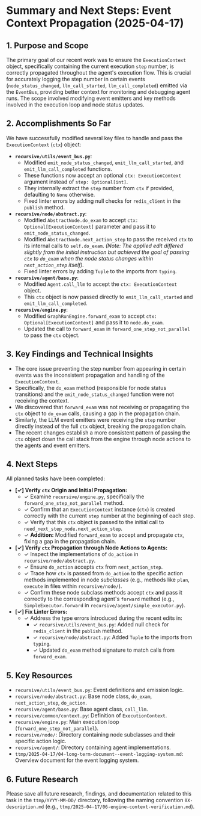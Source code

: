 # Summary and Next Steps: Event Context Propagation (2025-04-17)

## 1. Purpose and Scope

The primary goal of our recent work was to ensure the `ExecutionContext` object, specifically containing the current execution `step` number, is correctly propagated throughout the agent's execution flow. This is crucial for accurately logging the step number in certain events (`node_status_changed`, `llm_call_started`, `llm_call_completed`) emitted via the `EventBus`, providing better context for monitoring and debugging agent runs. The scope involved modifying event emitters and key methods involved in the execution loop and node status updates.

## 2. Accomplishments So Far

We have successfully modified several key files to handle and pass the `ExecutionContext` (`ctx`) object:

- **`recursive/utils/event_bus.py`**:
  - Modified `emit_node_status_changed`, `emit_llm_call_started`, and `emit_llm_call_completed` functions.
  - These functions now accept an optional `ctx: ExecutionContext` argument instead of `step: Optional[int]`.
  - They internally extract the `step` number from `ctx` if provided, defaulting to `None` otherwise.
  - Fixed linter errors by adding null checks for `redis_client` in the `publish` method.
- **`recursive/node/abstract.py`**:
  - Modified `AbstractNode.do_exam` to accept `ctx: Optional[ExecutionContext]` parameter and pass it to `emit_node_status_changed`.
  - Modified `AbstractNode.next_action_step` to pass the received `ctx` to its internal calls to `self.do_exam`. _(Note: The applied edit differed slightly from the initial instruction but achieved the goal of passing `ctx` to `do_exam` when the node status changes within `next_action_step` itself)._
  - Fixed linter errors by adding `Tuple` to the imports from `typing`.
- **`recursive/agent/base.py`**:
  - Modified `Agent.call_llm` to accept the `ctx: ExecutionContext` object.
  - This `ctx` object is now passed directly to `emit_llm_call_started` and `emit_llm_call_completed`.
- **`recursive/engine.py`**:
  - Modified `GraphRunEngine.forward_exam` to accept `ctx: Optional[ExecutionContext]` and pass it to `node.do_exam`.
  - Updated the call to `forward_exam` in `forward_one_step_not_parallel` to pass the `ctx` object.

## 3. Key Findings and Technical Insights

- The core issue preventing the step number from appearing in certain events was the inconsistent propagation and handling of the `ExecutionContext`.
- Specifically, the `do_exam` method (responsible for node status transitions) and the `emit_node_status_changed` function were not receiving the context.
- We discovered that `forward_exam` was not receiving or propagating the `ctx` object to `do_exam` calls, causing a gap in the propagation chain.
- Similarly, the LLM event emitters were receiving the `step` number directly instead of the full `ctx` object, breaking the propagation chain.
- The recent changes establish a more consistent pattern of passing the `ctx` object down the call stack from the engine through node actions to the agents and event emitters.

## 4. Next Steps

All planned tasks have been completed:

- **[✓] Verify `ctx` Origin and Initial Propagation:**
  - ✓ Examine `recursive/engine.py`, specifically the `forward_one_step_not_parallel` method.
  - ✓ Confirm that an `ExecutionContext` instance (`ctx`) is created correctly with the current `step` number at the beginning of each step.
  - ✓ Verify that this `ctx` object is passed to the initial call to `need_next_step_node.next_action_step`.
  - ✓ **Addition:** Modified `forward_exam` to accept and propagate `ctx`, fixing a gap in the propagation chain.
- **[✓] Verify `ctx` Propagation through Node Actions to Agents:**
  - ✓ Inspect the implementations of `do_action` in `recursive/node/abstract.py`.
  - ✓ Ensure `do_action` accepts `ctx` from `next_action_step`.
  - ✓ Trace how `ctx` is passed from `do_action` to the specific action methods implemented in node _subclasses_ (e.g., methods like `plan`, `execute` in files within `recursive/node/`).
  - ✓ Confirm these node subclass methods accept `ctx` and pass it correctly to the corresponding agent's `forward` method (e.g., `SimpleExecutor.forward` in `recursive/agent/simple_executor.py`).
- **[✓] Fix Linter Errors:**
  - ✓ Address the type errors introduced during the recent edits in:
    - ✓ `recursive/utils/event_bus.py`: Added null check for `redis_client` in the `publish` method.
    - ✓ `recursive/node/abstract.py`: Added `Tuple` to the imports from `typing`.
    - ✓ Updated `do_exam` method signature to match calls from `forward_exam`.

## 5. Key Resources

- `recursive/utils/event_bus.py`: Event definitions and emission logic.
- `recursive/node/abstract.py`: Base node class, `do_exam`, `next_action_step`, `do_action`.
- `recursive/agent/base.py`: Base agent class, `call_llm`.
- `recursive/common/context.py`: Definition of `ExecutionContext`.
- `recursive/engine.py`: Main execution loop (`forward_one_step_not_parallel`).
- `recursive/node/`: Directory containing node subclasses and their specific action logic.
- `recursive/agent/`: Directory containing agent implementations.
- `ttmp/2025-04-17/04-long-term-document--event-logging-system.md`: Overview document for the event logging system.

## 6. Future Research

Please save all future research, findings, and documentation related to this task in the `ttmp/YYYY-MM-DD/` directory, following the naming convention `0X-description.md` (e.g., `ttmp/2025-04-17/06-engine-context-verification.md`).
